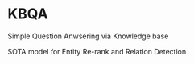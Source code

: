 # KBQA
Simple Question Anwsering via Knowledge base

SOTA model for Entity Re-rank and Relation Detection
